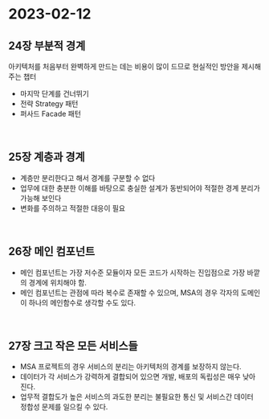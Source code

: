 # 2023-02-12

## 24장 부분적 경계
아키텍처를 처음부터 완벽하게 만드는 데는 비용이 많이 드므로 현실적인 방안을 제시해주는 챕터
- 마지막 단계를 건너뛰기
- 전략 Strategy 패턴
- 퍼사드 Facade 패턴

<br>

## 25장 계층과 경계
- 계층만 분리한다고 해서 경계를 구분할 수 없다
- 업무에 대한 충분한 이해를 바탕으로 충실한 설계가 동반되어야 적절한 경계 분리가 가능해 보인다
- 변화를 주의하고 적절한 대응이 필요

<br>

## 26장 메인 컴포넌트
- 메인 컴포넌트는 가장 저수준 모듈이자 모든 코드가 시작하는 진입점으로 가장 바깥의 경계에 위치해야 함.
- 메인 컴포넌트는 관점에 따라 복수로 존재할 수 있으며, MSA의 경우 각자의 도메인이 하나의 메인함수로 생각할 수도 있다.

<br>

## 27장 크고 작은 모든 서비스들
- MSA 프로젝트의 경우 서비스의 분리는 아키텍처의 경계를 보장하지 않는다.
- 데이터가 각 서비스가 강력하게 결합되어 있으면 개발, 배포의 독립성은 매우 낮아진다.
- 업무적 결합도가 높은 서비스의 과도한 분리는 불필요한 통신 및 서비스간 데이터 정합성 문제를 일으킬 수 있다.
